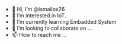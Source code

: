 - 👋 Hi, I’m @ismailox26
- 👀 I’m interested in IoT.
- 🌱 I’m currently learning Embadded System
- 💞️ I’m looking to collaborate on ...
- 📫 How to reach me ...

<!---
ismailox26/ismailox26 is a ✨ special ✨ repository because its `README.md` (this file) appears on your GitHub profile.
You can click the Preview link to take a look at your changes.
--->
